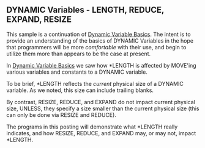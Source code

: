 ## DYNAMIC Variables - LENGTH, REDUCE, EXPAND, RESIZE

This sample is a continuation of [Dynamic Variable Basics](https://github.com/SoftwareAG/adabas-natural-code-samples/tree/main/DYNAMIC%20Variable%20basics). 
The intent is to provide an understanding of the basics of DYNAMIC Variables in the hope that programmers will be more *comfortable* with their use, and begin to utilize them more than appears to be the case at present.

In [Dynamic Variable Basics](https://github.com/SoftwareAG/adabas-natural-code-samples/tree/main/DYNAMIC%20Variable%20basics) we saw how \*LENGTH is affected by MOVE'ing various variables and constants to a DYNAMIC variable.

To be brief, \*LENGTH reflects the *current* physical size of a DYNAMIC variable. As we noted, this size can include trailing blanks.

By contrast, RESIZE, REDUCE, and EXPAND do not impact current physical size, UNLESS, they specify a size smaller than the current physical size (this can only be done via RESIZE and REDUCE).

The programs in this posting will demonstrate what \*LENGTH really indicates, and how RESIZE, REDUCE, and EXPAND may, or may not, impact \*LENGTH.
